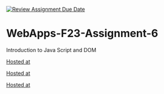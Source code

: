 [![Review Assignment Due Date](https://classroom.github.com/assets/deadline-readme-button-24ddc0f5d75046c5622901739e7c5dd533143b0c8e959d652212380cedb1ea36.svg)](https://classroom.github.com/a/b9NC0g7h)
# WebApps-F23-Assignment-6
Introduction to Java Script and DOM

[Hosted at](https://44-563-webapps-f23.github.io/44563-webapps-f23-assignment6-Sambhavi2/author.html)

[Hosted at](https://44-563-webapps-f23.github.io/44563-webapps-f23-assignment6-Sambhavi2/name%20tips.html)

[Hosted at](https://44-563-webapps-f23.github.io/44563-webapps-f23-assignment6-Sambhavi2/cruise.html)
